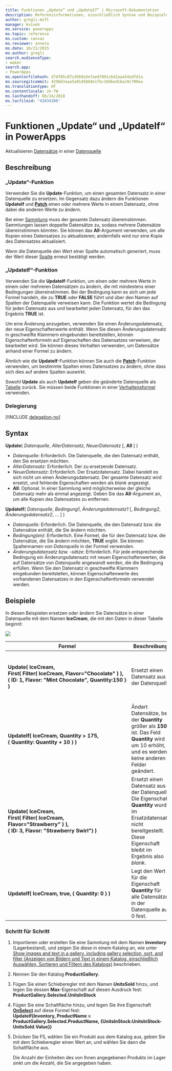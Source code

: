 ```yaml
---
title: Funktionen „Update“ und „UpdateIf“ | Microsoft-Dokumentation
description: Referenzinformationen, einschließlich Syntax und Beispielen, für die Funktionen „Update“ und „UpdateIf“ in PowerApps
author: gregli-msft
manager: kvivek
ms.service: powerapps
ms.topic: reference
ms.custom: canvas
ms.reviewer: anneta
ms.date: 10/21/2015
ms.author: gregli
search.audienceType:
- maker
search.app:
- PowerApps
ms.openlocfilehash: d74f05c87cd5b9a3e7aed7891c6d2aaa54adfd1a
ms.sourcegitcommit: 429b83aaa5a91d5868e1fbc169bed1bac0c709ea
ms.translationtype: HT
ms.contentlocale: zh-TW
ms.lasthandoff: 08/24/2018
ms.locfileid: "42834306"
---
```

# <a name="update-and-updateif-functions-in-powerapps"></a>Funktionen „Update“ und „UpdateIf“ in PowerApps
Aktualisieren [Datensätze](../working-with-tables.md#records) in einer [Datenquelle](../working-with-data-sources.md)

## <a name="description"></a>Beschreibung
### <a name="update-function"></a>„Update“-Funktion
Verwenden Sie die **Update**-Funktion, um einen gesamten Datensatz in einer Datenquelle zu ersetzen. Im Gegensatz dazu ändern die Funktionen **UpdateIf** und **[Patch](function-patch.md)** einen oder mehrere Werte in einem Datensatz, ohne dabei die anderen Werte zu ändern.

Bei einer [Sammlung](../working-with-data-sources.md#collections) muss der gesamte Datensatz übereinstimmen. Sammlungen lassen doppelte Datensätze zu, sodass mehrere Datensätze übereinstimmen könnten. Sie können das **All**-Argument verwenden, um alle Kopien eines Datensatzes zu aktualisieren; andernfalls wird nur eine Kopie des Datensatzes aktualisiert.

Wenn die Datenquelle den Wert einer Spalte automatisch generiert, muss der Wert dieser [Spalte](../working-with-tables.md#columns) erneut bestätigt werden.

### <a name="updateif-function"></a>„UpdateIf“-Funktion
Verwenden Sie die **UpdateIf**-Funktion, um einen oder mehrere Werte in einem oder mehreren Datensätzen zu ändern, die mit mindestens einer Bedingungen übereinstimmen. Bei der Bedingung kann es sich um jede Formel handeln, die zu **TRUE** oder **FALSE** führt und über den Namen auf Spalten der Datenquelle verweisen kann. Die Funktion wertet die Bedingung für jeden Datensatz aus und bearbeitet jeden Datensatz, für den das Ergebnis **TRUE** ist.  

Um eine Änderung anzugeben, verwenden Sie einen Änderungsdatensatz, der neue Eigenschaftenwerte enthält. Wenn Sie diesen Änderungsdatensatz in geschweifte Klammern eingebunden bereitstellen, können Eigenschaftenformeln auf Eigenschaften des Datensatzes verweisen, der bearbeitet wird. Sie können dieses Verhalten verwenden, um Datensätze anhand einer Formel zu ändern.

Ähnlich wie die **UpdateIf**-Funktion können Sie auch die **[Patch](function-patch.md)**-Funktion verwenden, um bestimmte Spalten eines Datensatzes zu ändern, ohne dass sich dies auf andere Spalten auswirkt.

Sowohl **Update** als auch **UpdateIf** geben die geänderte Datenquelle als [Tabelle](../working-with-tables.md) zurück. Sie müssen beide Funktionen in einer [Verhaltensformel](../working-with-formulas-in-depth.md) verwenden.

### <a name="delegation"></a>Delegierung
[!INCLUDE [delegation-no](../../../includes/delegation-no.md)]

## <a name="syntax"></a>Syntax
**Update**( *Datenquelle*, *AlterDatensatz*, *NeuerDatensatz* [, **All** ] )

* *Datenquelle*: Erforderlich. Die Datenquelle, die den Datensatz enthält, den Sie ersetzen möchten.
* *AlterDatensatz*: Erforderlich. Der zu ersetzende Datensatz.
* *NeuerDatensatz*: Erforderlich. Der Ersatzdatensatz. Dabei handelt es sich nicht um einen Änderungsdatensatz. Der gesamte Datensatz wird ersetzt, und fehlende Eigenschaften werden als *blank* angezeigt.
* **All**: Optional. In einer Sammlung wird möglicherweise der gleiche Datensatz mehr als einmal angezeigt. Geben Sie das **All**-Argument an, um alle Kopien des Datensatzes zu entfernen.

**UpdateIf**( *Datenquelle*, *Bedingung1*, *Änderungsdatensatz1* [, *Bedingung2*, *Änderungsdatensatz2*, ... ] )

* *Datenquelle*: Erforderlich. Die Datenquelle, die den Datensatz bzw. die Datensätze enthält, die Sie ändern möchten.
* *Bedingung(en)*: Erforderlich. Eine Formel, die für den Datensatz bzw. die Datensätze, die Sie ändern möchten, **TRUE** ergibt.  Sie können Spaltennamen von *Datenquelle* in der Formel verwenden.  
* *Änderungsdatensatz bzw. -sätze*: Erforderlich.  Für jede entsprechende Bedingung ein Änderungsdatensatz mit neuen Eigenschaftenwerten, die auf Datensätze von *Datenquelle* angewandt werden, die die Bedingung erfüllen. Wenn Sie den Datensatz in geschweifte Klammern eingebunden bereitstellen, können Eigenschaftenwerte des vorhandenen Datensatzes in den Eigenschaftenformeln verwendet werden.

## <a name="examples"></a>Beispiele
In diesen Beispielen ersetzen oder ändern Sie Datensätze in einer Datenquelle mit dem Namen **IceCream**, die mit den Daten in dieser Tabelle beginnt:

![](media/function-update-updateif/icecream.png)

| Formel | Beschreibung | Ergebnis |
| --- | --- | --- |
| **Update(&nbsp;IceCream,<br>First(&nbsp;Filter(&nbsp;IceCream,&nbsp;Flavor="Chocolate"&nbsp;)&nbsp;), {&nbsp;ID:&nbsp;1,&nbsp;Flavor:&nbsp;"Mint&nbsp;Chocolate",&nbsp;Quantity:150&nbsp;} )** |Ersetzt einen Datensatz aus der Datenquelle |<style> img { max-width: none } </style> ![](media/function-update-updateif/icecream-mint.png)<br><br>Die Datenquelle **IceCream** (Eiscreme) wurde geändert. |
| **UpdateIf(&nbsp;IceCream, Quantity > 175, {&nbsp;Quantity:&nbsp;Quantity&nbsp;+&nbsp;10&nbsp;} )** |Ändert Datensätze, bei der **Quantity** größer als **150** ist.  Das Feld **Quantity** wird um 10 erhöht, und es werden keine anderen Felder geändert. |![](media/function-update-updateif/icecream-mint-plus10.png)<br><br>Die Datenquelle **IceCream** (Eiscreme) wurde geändert. |
| **Update(&nbsp;IceCream,<br>First(&nbsp;Filter(&nbsp;IceCream, Flavor="Strawberry"&nbsp;)&nbsp;),<br>{&nbsp;ID:&nbsp;3, Flavor:&nbsp;"Strawberry Swirl"} )** |Ersetzt einen Datensatz aus der Datenquelle Die Eigenschaft **Quantity** wurde im Ersatzdatensatz nicht bereitgestellt. Diese Eigenschaft bleibt im Ergebnis also *blank*. |![](media/function-update-updateif/icecream-mint-swirl.png)<br><br>Die Datenquelle **IceCream** (Eiscreme) wurde geändert. |
| **UpdateIf(&nbsp;IceCream, true, {&nbsp;Quantity:&nbsp;0&nbsp;} )** |Legt den Wert für die Eigenschaft **Quantity** für alle Datensätze in der Datenquelle auf 0 fest. |![ ](./media/function-update-updateif/icecream-mint-zero.png)<br> <br>Die Datenquelle **IceCream** (Eiscreme) wurde geändert. |

### <a name="step-by-step"></a>Schritt für Schritt
1. Importieren oder erstellen Sie eine Sammlung mit dem Namen **Inventory** (Lagerbestand), und zeigen Sie diese in einem Katalog an, wie unter [Show images and text in a gallery, including gallery selection, sort, and filter (Anzeigen von Bildern und Text in einem Katalog, einschließlich Auswählen, Sortieren und Filtern des Katalogs)](../show-images-text-gallery-sort-filter.md) beschrieben.
2. Nennen Sie den Katalog **ProductGallery**.
3. Fügen Sie einen Schieberegler mit dem Namen **UnitsSold** hinzu, und legen Sie dessen **Max**-Eigenschaft auf diesen Ausdruck fest:<br>**ProductGallery.Selected.UnitsInStock**
4. Fügen Sie eine Schaltfläche hinzu, und legen Sie ihre Eigenschaft **[OnSelect](../controls/properties-core.md)** auf diese Formel fest:<br>**UpdateIf(Inventory, ProductName = ProductGallery.Selected.ProductName, {UnitsInStock:UnitsInStock-UnitsSold.Value})**
5. Drücken Sie F5, wählen Sie ein Produkt aus dem Katalog aus, geben Sie mit dem Schieberegler einen Wert an, und wählen Sie dann die Schaltfläche aus.
   
    Die Anzahl der Einheiten des von Ihnen angegebenen Produkts im Lager sinkt um die Anzahl, die Sie angegeben haben.

